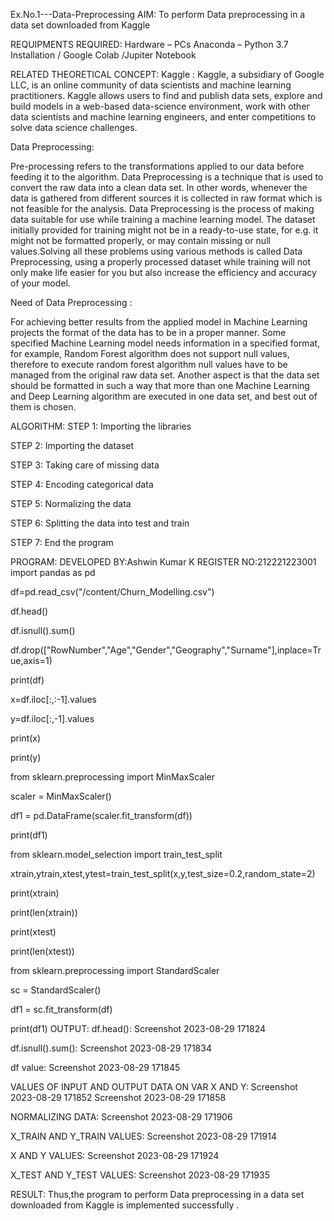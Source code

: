 Ex.No.1---Data-Preprocessing
AIM:
To perform Data preprocessing in a data set downloaded from Kaggle

REQUIPMENTS REQUIRED:
Hardware – PCs Anaconda – Python 3.7 Installation / Google Colab /Jupiter Notebook

RELATED THEORETICAL CONCEPT:
Kaggle : Kaggle, a subsidiary of Google LLC, is an online community of data scientists and machine learning practitioners. Kaggle allows users to find and publish data sets, explore and build models in a web-based data-science environment, work with other data scientists and machine learning engineers, and enter competitions to solve data science challenges.

Data Preprocessing:

Pre-processing refers to the transformations applied to our data before feeding it to the algorithm. Data Preprocessing is a technique that is used to convert the raw data into a clean data set. In other words, whenever the data is gathered from different sources it is collected in raw format which is not feasible for the analysis. Data Preprocessing is the process of making data suitable for use while training a machine learning model. The dataset initially provided for training might not be in a ready-to-use state, for e.g. it might not be formatted properly, or may contain missing or null values.Solving all these problems using various methods is called Data Preprocessing, using a properly processed dataset while training will not only make life easier for you but also increase the efficiency and accuracy of your model.

Need of Data Preprocessing :

For achieving better results from the applied model in Machine Learning projects the format of the data has to be in a proper manner. Some specified Machine Learning model needs information in a specified format, for example, Random Forest algorithm does not support null values, therefore to execute random forest algorithm null values have to be managed from the original raw data set. Another aspect is that the data set should be formatted in such a way that more than one Machine Learning and Deep Learning algorithm are executed in one data set, and best out of them is chosen.

ALGORITHM:
STEP 1:
Importing the libraries

STEP 2:
Importing the dataset

STEP 3:
Taking care of missing data

STEP 4:
Encoding categorical data

STEP 5:
Normalizing the data

STEP 6:
Splitting the data into test and train

STEP 7:
End the program

PROGRAM:
DEVELOPED BY:Ashwin Kumar K
REGISTER NO:212221223001
import pandas as pd

df=pd.read_csv("/content/Churn_Modelling.csv")

df.head()

df.isnull().sum()

df.drop(["RowNumber","Age","Gender","Geography","Surname"],inplace=True,axis=1)

print(df)

x=df.iloc[:,:-1].values

y=df.iloc[:,-1].values

print(x)

print(y)

from sklearn.preprocessing import MinMaxScaler

scaler = MinMaxScaler()

df1 = pd.DataFrame(scaler.fit_transform(df))

print(df1)

from sklearn.model_selection import train_test_split

xtrain,ytrain,xtest,ytest=train_test_split(x,y,test_size=0.2,random_state=2)

print(xtrain)

print(len(xtrain))

print(xtest)

print(len(xtest))

from sklearn.preprocessing import StandardScaler

sc = StandardScaler()

df1 = sc.fit_transform(df)

print(df1)
OUTPUT:
df.head():
Screenshot 2023-08-29 171824

df.isnull().sum():
Screenshot 2023-08-29 171834

df value:
Screenshot 2023-08-29 171845

VALUES OF INPUT AND OUTPUT DATA ON VAR X AND Y:
Screenshot 2023-08-29 171852 Screenshot 2023-08-29 171858

NORMALIZING DATA:
Screenshot 2023-08-29 171906

X_TRAIN AND Y_TRAIN VALUES:
Screenshot 2023-08-29 171914

X AND Y VALUES:
Screenshot 2023-08-29 171924

X_TEST AND Y_TEST VALUES:
Screenshot 2023-08-29 171935

RESULT:
Thus,the program to perform Data preprocessing in a data set downloaded from Kaggle is implemented successfully .
